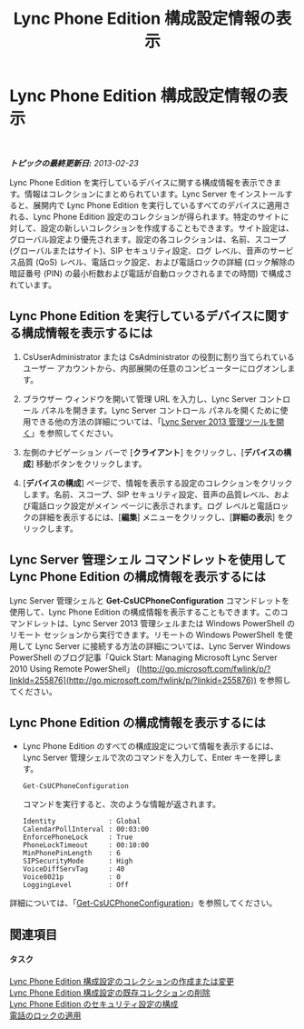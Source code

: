 ﻿---
title: Lync Phone Edition 構成設定情報の表示
TOCTitle: Lync Phone Edition 構成設定情報の表示
ms:assetid: 15f94478-651f-4063-9918-6a059f98df16
ms:mtpsurl: https://technet.microsoft.com/ja-jp/library/JJ687976(v=OCS.15)
ms:contentKeyID: 49886853
ms.date: 05/19/2016
mtps_version: v=OCS.15
ms.translationtype: HT
---

# Lync Phone Edition 構成設定情報の表示

 

_**トピックの最終更新日:** 2013-02-23_

Lync Phone Edition を実行しているデバイスに関する構成情報を表示できます。情報はコレクションにまとめられています。Lync Server をインストールすると、展開内で Lync Phone Edition を実行しているすべてのデバイスに適用される、Lync Phone Edition 設定のコレクションが得られます。特定のサイトに対して、設定の新しいコレクションを作成することもできます。サイト設定は、グローバル設定より優先されます。設定の各コレクションは、名前、スコープ (グローバルまたはサイト)、SIP セキュリティ設定、ログ レベル、音声のサービス品質 (QoS) レベル、電話ロック設定、および電話ロックの詳細 (ロック解除の暗証番号 (PIN) の最小桁数および電話が自動ロックされるまでの時間) で構成されています。

## Lync Phone Edition を実行しているデバイスに関する構成情報を表示するには

1.  CsUserAdministrator または CsAdministrator の役割に割り当てられているユーザー アカウントから、内部展開の任意のコンピューターにログオンします。

2.  ブラウザー ウィンドウを開いて管理 URL を入力し、Lync Server コントロール パネルを開きます。Lync Server コントロール パネルを開くために使用できる他の方法の詳細については、「[Lync Server 2013 管理ツールを開く](lync-server-2013-open-lync-server-administrative-tools.md)」を参照してください。

3.  左側のナビゲーション バーで \[**クライアント**\] をクリックし、\[**デバイスの構成**\] 移動ボタンをクリックします。

4.  \[**デバイスの構成**\] ページで、情報を表示する設定のコレクションをクリックします。名前、スコープ、SIP セキュリティ設定、音声の品質レベル、および電話ロック設定がメイン ページに表示されます。ログ レベルと電話ロックの詳細を表示するには、\[**編集**\] メニューをクリックし、\[**詳細の表示**\] をクリックします。

## Lync Server 管理シェル コマンドレットを使用して Lync Phone Edition の構成情報を表示するには

Lync Server 管理シェルと **Get-CsUCPhoneConfiguration** コマンドレットを使用して、Lync Phone Edition の構成情報を表示することもできます。このコマンドレットは、Lync Server 2013 管理シェルまたは Windows PowerShell のリモート セッションから実行できます。リモートの Windows PowerShell を使用して Lync Server に接続する方法の詳細については、Lync Server Windows PowerShell のブログ記事「Quick Start: Managing Microsoft Lync Server 2010 Using Remote PowerShell」 ([http://go.microsoft.com/fwlink/p/?linkId=255876](http://go.microsoft.com/fwlink/p/?linkid=255876)) を参照してください。

## Lync Phone Edition の構成情報を表示するには

  - Lync Phone Edition のすべての構成設定について情報を表示するには、Lync Server 管理シェルで次のコマンドを入力して、Enter キーを押します。
    
        Get-CsUCPhoneConfiguration
    
    コマンドを実行すると、次のような情報が返されます。
    
        Identity             : Global
        CalendarPollInterval : 00:03:00
        EnforcePhoneLock     : True
        PhoneLockTimeout     : 00:10:00
        MinPhonePinLength    : 6
        SIPSecurityMode      : High
        VoiceDiffServTag     : 40
        Voice8021p           : 0
        LoggingLevel         : Off

詳細については、「[Get-CsUCPhoneConfiguration](get-csucphoneconfiguration.md)」を参照してください。

## 関連項目

#### タスク

[Lync Phone Edition 構成設定のコレクションの作成または変更](lync-server-2013-create-or-modify-a-collection-of-lync-phone-edition-configuration-settings.md)  
[Lync Phone Edition 構成設定の既存コレクションの削除](lync-server-2013-delete-an-existing-collection-of-lync-phone-edition-configuration-settings.md)  
[Lync Phone Edition のセキュリティ設定の構成](lync-server-2013-configure-security-settings-for-lync-phone-edition.md)  
[電話のロックの適用](lync-server-2013-enforce-phone-locking.md)

